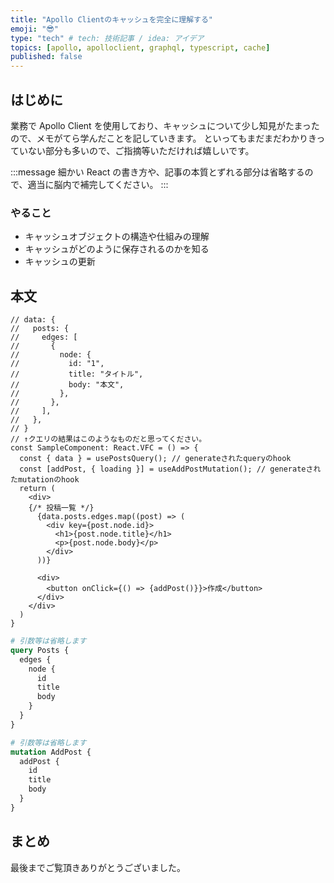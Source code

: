 ```yaml
---
title: "Apollo Clientのキャッシュを完全に理解する"
emoji: "😎"
type: "tech" # tech: 技術記事 / idea: アイデア
topics: [apollo, apolloclient, graphql, typescript, cache]
published: false
---
```


## はじめに

業務で Apollo Client を使用しており、キャッシュについて少し知見がたまったので、メモがてら学んだことを記していきます。
といってもまだまだわかりきっていない部分も多いので、ご指摘等いただければ嬉しいです。

:::message
細かい React の書き方や、記事の本質とずれる部分は省略するので、適当に脳内で補完してください。
:::

### やること

- キャッシュオブジェクトの構造や仕組みの理解
- キャッシュがどのように保存されるのかを知る
- キャッシュの更新

## 本文

```tsx:sample.tsx
// data: {
//   posts: {
//     edges: [
//       {
//         node: {
//           id: "1",
//           title: "タイトル",
//           body: "本文",
//         },
//       },
//     ],
//   },
// }
// ↑クエリの結果はこのようなものだと思ってください。
const SampleComponent: React.VFC = () => {
  const { data } = usePostsQuery(); // generateされたqueryのhook
  const [addPost, { loading }] = useAddPostMutation(); // generateされたmutationのhook
  return (
    <div>
    {/* 投稿一覧 */}
      {data.posts.edges.map((post) => (
        <div key={post.node.id}>
          <h1>{post.node.title}</h1>
          <p>{post.node.body}</p>
        </div>
      ))}

      <div>
        <button onClick={() => {addPost()}}>作成</button>
      </div>
    </div>
  )
}
```

```graphql:query/posts.graphql
# 引数等は省略します
query Posts {
  edges {
    node {
      id
      title
      body
    }
  }
}
```

```graphql:mutation/addPost.graphql
# 引数等は省略します
mutation AddPost {
  addPost {
    id
    title
    body
  }
}
```

## まとめ

最後までご覧頂きありがとうございました。
